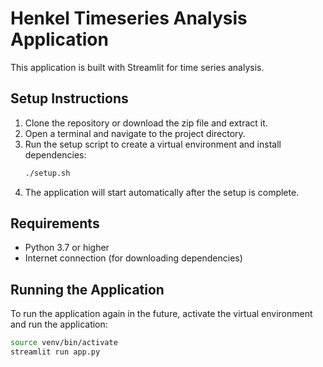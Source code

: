 # Henkel Timeseries Analysis Application

This application is built with Streamlit for time series analysis.

## Setup Instructions

1. Clone the repository or download the zip file and extract it.
2. Open a terminal and navigate to the project directory.
3. Run the setup script to create a virtual environment and install dependencies:
    ```bash
    ./setup.sh
    ```
4. The application will start automatically after the setup is complete.

## Requirements

- Python 3.7 or higher
- Internet connection (for downloading dependencies)

## Running the Application

To run the application again in the future, activate the virtual environment and run the application:
```bash
source venv/bin/activate
streamlit run app.py
